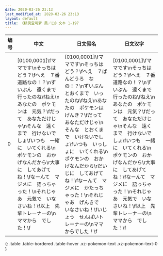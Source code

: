 ```yaml
---
date: 2020-03-26 23:13
last_modified_at: 2020-03-26 23:13
layout: default
title: 《精灵宝可梦 黑／白》文本 1-197
---
```

| 编号 | 中文 | 日文假名 | 日文汉字 |
| ---- | ---- | ---- | --- |
| 0 | [0100,0001]\fママです\nそっちは　どう？\fへえ　７番道路なの！？\nずいぶん　遠くまで　行ったのね\fねえ\nあなたの　ポケモンは　元気？\fだって　あなただけじゃ\nそんな　遠くまで　行けないでしょ\fいつも　一緒に　いてくれる\nポケモンの　おかげなんだから\r大事に　してあげてね！\fなーんて　マジメに　語っちゃった！\nそれじゃあ　元気で　いなさいね！\f以上　先輩トレーナーの\nママから　でした！\f | [0100,0001]\fママです\nそっちは　どう？\fへえ　７ばんどうろ　なの！？\nずいぶん　とおくまで　いったのね\fねえ\nあなたの　ポケモンは　げんき？\fだって　あなただけじゃ\nそんな　とおくまで　いけないでしょ\fいつも　いっしょに　いてくれる\nポケモンの　おかげなんだから\rだいじに　してあげてね！\fなーんて　マジメに　かたっちゃった！\nそれじゃあ　げんきで　いなさいね！\fいじょう　せんぱいトレーナーの\nママ　からでした！\f | [0100,0001]\fママです\nそっちは　どう？\fへえ　７番道路なの！？\nずいぶん　遠くまで　行ったのね\fねえ\nあなたの　ポケモンは　元気？\fだって　あなただけじゃ\nそんな　遠くまで　行けないでしょ\fいつも　一緒に　いてくれる\nポケモンの　おかげなんだから\r大事に　してあげてね！\fなーんて　マジメに　語っちゃった！\nそれじゃあ　元気で　いなさいね！\f以上　先輩トレーナーの\nママから　でした！\f |
{: .table .table-bordered .table-hover .xz-pokemon-text .xz-pokemon-text-0 }
